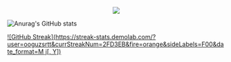 <p align="center">
  <a href="https://skillicons.dev">
    <img src="https://skillicons.dev/icons?i=nodejs,express,php,laravel,mysql,html,css,bootstrap,js,jquery,py,fortran,arduino" />
  </a>
</p>

![Anurag's GitHub stats](https://github-readme-stats.vercel.app/api?username=ooguzsrtt&count_private=true&show_icons=true&theme=transparent)

[![GitHub Streak](https://streak-stats.demolab.com/?user=ooguzsrtt&currStreakNum=2FD3EB&fire=orange&sideLabels=F00&date_format=M j[, Y])](https://git.io/streak-stats)
